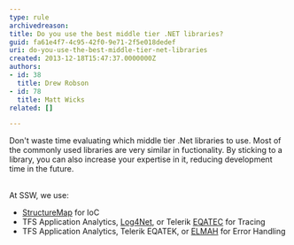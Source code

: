 ```yaml
---
type: rule
archivedreason: 
title: Do you use the best middle tier .NET libraries?
guid: fa61e4f7-4c95-42f0-9e71-2f5e018dedef
uri: do-you-use-the-best-middle-tier-net-libraries
created: 2013-12-18T15:47:37.0000000Z
authors:
- id: 38
  title: Drew Robson
- id: 78
  title: Matt Wicks
related: []

---
```



Don't waste time evaluating which middle tier .Net libraries to use. Most of the commonly used libraries are very similar in fuctionality. By sticking to a library, you can also increase your expertise in it, reducing development time in the future.
<br><excerpt class='endintro'></excerpt><br>
<p>​At SSW, we use&#58;</p><ul><li><a href="/SoftwareDevelopment/RulestobetterArchitectureandCodeReview/Pages/Do-You-Know-the-Best-Dependency-Injection-Container.aspx">StructureMap</a> for IoC</li><li>TFS Application Analytics, <a href="/SoftwareDevelopment/RulesForErrorHandling/Pages/implement-the-best-trace-logging-framework.aspx">Log4Net</a>, or Telerik&#160;<a href="http&#58;//www.telerik.com/analytics">EQATEC</a> for Tracing</li><li>TFS Application Analytics, Telerik EQATEK, or <a href="/SoftwareDevelopment/RulesForErrorHandling/Pages/use-the-best-exception-handling-framework.aspx">ELMAH</a> for Error Handling</li></ul>


